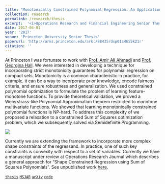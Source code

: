 ```yaml
---
title: "Monotonically Constrained Polynomial Regression: An Application of Sum of Squares Techniques and Semidefinite Programming"
collection: research
permalink: /research/thesis
excerpt:  '<i>Operations Research and Financial Engineering Senior Thesis, Winner of Procter & Gamble Prize for Outstanding Senior Thesis</i>'
date: 2017-06-01
year: '2017'
venue: 'Princeton University Senior Thesis'
paperurl: 'http://arks.princeton.edu/ark:/88435/dsp01s4655k21r'
citation: ''
---
```

At Princeton I was fortunate to work with [Prof. Amir Ali Ahmadi](http://aaa.princeton.edu/) and [Prof. Georgina Hall](https://sites.google.com/view/georgina-hall). We were interested in developing a technique for incorporating strict monotonicity guarantees for polynomial regression on compact sets. Monotonicity is a common characteristic in practice, for example, it can be a way to incorporate prior knowledge, encode fairness criteria, and ensure robustness and generalization. We used constrained polynomial optimization to formulate the problem of learning feature-monotone functions. To provide theoretical validation, we proved a Weierstrass-like Polynomial Approximation theorem restricted to monotone multivariate functions. We showed that learning monotonically constrained polynomial functions is NP-hard. To address this complexity of we proposed a relaxation to a constrained Sum of Squares optimization problem, which we subsequently solved via Semidefinite Programming.

![](../../images/thesis.png)

Currently we are extending the framework to incorporate more complex shape constraints of the regressand. In practice, one of such
key constraints is convexity with respect to a set of variables. Currently we have a manuscript under review at Operations Research Journal which describes a general approach for “Shape Constrained Regression using Sum of Squares Polynomials”. See unpublished work [here](https://arxiv.org/abs/2004.03853).


[`thesis`](http://arks.princeton.edu/ark:/88435/dsp01s4655k21r)
[`MSJAR`](https://drive.google.com/file/d/1DQeItRRpwbtKIGad29YjfwU_uoDjuzWC/view)
[`arXiv`](https://arxiv.org/pdf/1806.06996.pdf)
[`code`](https://github.com/mcurmei627/dantzig)

